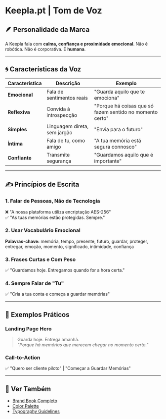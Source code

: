 # Keepla.pt | Tom de Voz

## 🪶 Personalidade da Marca

A Keepla fala com **calma, confiança e proximidade emocional**. Não é robótica. Não é corporativa. É **humana**.

---

## 🌀 Características da Voz

| Característica | Descrição | Exemplo |
|----------------|-----------|---------|
| **Emocional** | Fala de sentimentos reais | "Guarda aquilo que te emociona" |
| **Reflexiva** | Convida à introspecção | "Porque há coisas que só fazem sentido no momento certo" |
| **Simples** | Linguagem direta, sem jargão | "Envia para o futuro" |
| **Íntima** | Fala de tu, como amigo | "A tua memória está segura connosco" |
| **Confiante** | Transmite segurança | "Guardamos aquilo que é importante" |

---

## ✍️ Princípios de Escrita

### 1. Falar de Pessoas, Não de Tecnologia
❌ "A nossa plataforma utiliza encriptação AES-256"  
✅ "As tuas memórias estão protegidas. Sempre."

### 2. Usar Vocabulário Emocional
**Palavras-chave:** memória, tempo, presente, futuro, guardar, proteger, entregar, emoção, momento, significado, intimidade, confiança

### 3. Frases Curtas e Com Peso
✅ "Guardamos hoje. Entregamos quando for a hora certa."

### 4. Sempre Falar de "Tu"
✅ "Cria a tua conta e começa a guardar memórias"

---

## 📝 Exemplos Práticos

### Landing Page Hero
> Guarda hoje. Entrega amanhã.  
> *"Porque há memórias que merecem chegar no momento certo."*

### Call-to-Action
✅ "Quero ser cliente piloto" | "Começar a Guardar Memórias"

---

## 🔗 Ver Também
- [Brand Book Completo](./brand-book.md)
- [Color Palette](./color-palette.md)
- [Typography Guidelines](./typography.md)
